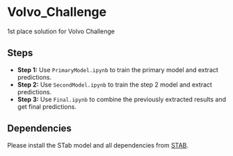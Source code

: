 # Volvo_Challenge

1st place solution for Volvo Challenge

## Steps

- **Step 1:** Use `PrimaryModel.ipynb` to train the primary model and extract predictions.
- **Step 2:** Use `SecondModel.ipynb` to train the step 2 model and extract predictions.
- **Step 3:** Use `Final.ipynb` to combine the previously extracted results and get final predictions.

## Dependencies

Please install the STab model and all dependencies from [STAB](https://github.com/avoskou/Transformers-with-Stochastic-Competition-for-Tabular-Data-Modelling).


